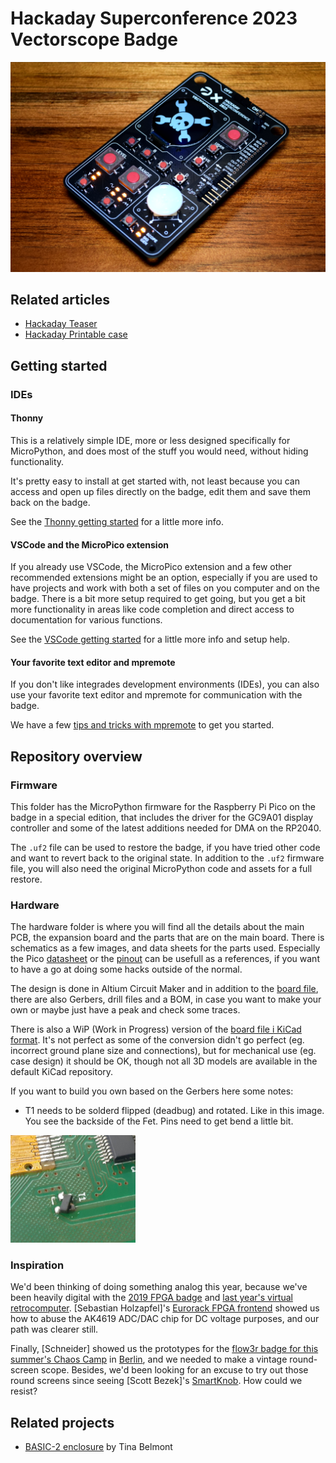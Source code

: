 # Hackaday Superconference 2023 Vectorscope Badge

![Vectorscope](inspiration/DSC_0146_featured.png?raw=true)

## Related articles

* [Hackaday Teaser](https://hackaday.com/2023/10/18/2023-hackaday-supercon-badge-welcome-to-the-vectorscope/)
* [Hackaday Printable case](https://hackaday.com/2023/10/29/packing-for-supercon-heres-a-printable-case-for-your-badge/)

## Getting started

### IDEs

#### Thonny

This is a relatively simple IDE, more or less designed specifically for MicroPython, and does most of the stuff you would need, without hiding functionality.

It's pretty easy to install at get started with, not least because you can access and open up files directly on the badge, edit them and save them back on the badge.

See the [Thonny getting started](setup/README.md#Thonny) for a little more info.

#### VSCode and the MicroPico extension

If you already use VSCode, the MicroPico extension and a few other recommended extensions might be an option, especially if you are used to have projects and work with both a set of files on you computer and on the badge. There is a bit more setup required to get going, but you get a bit more functionality in areas like code completion and direct access to documentation for various functions.

See the [VSCode getting started](setup/README.md#VSCode) for a little more info and setup help.

#### Your favorite text editor and mpremote

If you don't like integrades development environments (IDEs), you can also use your favorite text editor and mpremote for communication with the badge.

We have a few [tips and tricks with mpremote](setup/README.md#mpremote) to get you started.

## Repository overview

### Firmware

This folder has the MicroPython firmware for the Raspberry Pi Pico on the badge in a special edition, that includes the driver for the GC9A01 display controller and some of the latest additions needed for DMA on the RP2040.

The ```.uf2``` file can be used to restore the badge, if you have tried other code and want to revert back to the original state. In addition to the ```.uf2``` firmware file, you will also need the original MicroPython code and assets for a full restore.

### Hardware

The hardware folder is where you will find all the details about the main PCB, the expansion board and the parts that are on the main board. There is schematics as a few images, and data sheets for the parts used. Especially the Pico [datasheet](hardware/datasheets/pico-datasheet.pdf?raw=true) or the [pinout](hardware/datasheets/pico_pinout.png?raw=true) can be usefull as a references, if you want to have a go at doing some hacks outside of the normal.

The design is done in Altium Circuit Maker and in addition to the [board file](hardware/vectorscope/vectorscope.CSPcbDoc?raw=true), there are also Gerbers, drill files and a BOM, in case you want to make your own or maybe just have a peak and check some traces.

There is also a WiP (Work in Progress) version of the [board file i KiCad format](hardware/vectorscope/vectorscope.kicad_pcb?raw=true). It's not perfect as some of the conversion didn't go perfect (eg. incorrect ground plane size and connections), but for mechanical use (eg. case design) it should be OK, though not all 3D models are available in the default KiCad repository.

If you want to build you own based on the Gerbers here some notes:
- T1 needs to be solderd flipped (deadbug) and rotated. Like in this image. You see the backside of the Fet. Pins need to get bend a little bit.

<img src="hardware/bugfixT1.jpeg" alt="bugFixT1" style="width:200px;"/>


### Inspiration

We'd been thinking of doing something analog this year, because we've been heavily digital with the [2019 FPGA badge](https://hackaday.com/2019/11/04/gigantic-fpga-in-a-game-boy-form-factor-2019-supercon-badge-is-a-hardware-siren-song/) and [last year's virtual retrocomputer](https://hackaday.com/2022/10/12/the-2022-supercon-badge-is-a-handheld-trip-through-computing-history/).  [Sebastian Holzapfel]'s [Eurorack FPGA frontend](https://hackaday.com/2023/02/13/an-open-hardware-eurorack-compatible-audio-fpga-front-end/) showed us how to abuse the AK4619 ADC/DAC chip for DC voltage purposes, and our path was clearer still.  

Finally, [Schneider] showed us the prototypes for the [flow3r badge for this summer's Chaos Camp](https://flow3r.garden/) in [Berlin](https://hackaday.com/2023/03/27/hackaday-berlin-was-bonkers/), and we needed to make a vintage round-screen scope.  Besides, we'd been looking for an excuse to try out those round screens since seeing [Scott Bezek]'s [SmartKnob](https://github.com/scottbez1/smartknob).  How could we resist?

## Related projects

- [BASIC-2 enclosure](https://github.com/softegg/supercon-2023-badge-enclosure/tree/main/BASIC-2) by Tina Belmont
